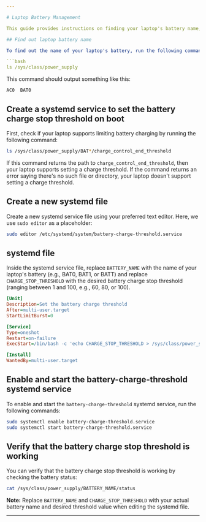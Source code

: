 ```yaml
---

# Laptop Battery Management

This guide provides instructions on finding your laptop's battery name, creating a systemd service to set the battery charge stop threshold, and verifying that the threshold is working.

## Find out laptop battery name

To find out the name of your laptop's battery, run the following command:

```bash
ls /sys/class/power_supply
```

This command should output something like this:

```
AC0  BAT0
```

## Create a systemd service to set the battery charge stop threshold on boot

First, check if your laptop supports limiting battery charging by running the following command:

```bash
ls /sys/class/power_supply/BAT*/charge_control_end_threshold
```

If this command returns the path to `charge_control_end_threshold`, then your laptop supports setting a charge threshold. If the command returns an error saying there's no such file or directory, your laptop doesn't support setting a charge threshold.

## Create a new systemd file

Create a new systemd service file using your preferred text editor. Here, we use `sudo editor` as a placeholder:

```bash
sudo editor /etc/systemd/system/battery-charge-threshold.service
```

## systemd file

Inside the systemd service file, replace `BATTERY_NAME` with the name of your laptop's battery (e.g., BAT0, BAT1, or BATT) and replace `CHARGE_STOP_THRESHOLD` with the desired battery charge stop threshold (ranging between 1 and 100, e.g., 60, 80, or 100).

```ini
[Unit]
Description=Set the battery charge threshold
After=multi-user.target
StartLimitBurst=0

[Service]
Type=oneshot
Restart=on-failure
ExecStart=/bin/bash -c 'echo CHARGE_STOP_THRESHOLD > /sys/class/power_supply/BATTERY_NAME/charge_control_end_threshold'

[Install]
WantedBy=multi-user.target
```

## Enable and start the battery-charge-threshold systemd service

To enable and start the `battery-charge-threshold` systemd service, run the following commands:

```bash
sudo systemctl enable battery-charge-threshold.service
sudo systemctl start battery-charge-threshold.service
```

## Verify that the battery charge stop threshold is working

You can verify that the battery charge stop threshold is working by checking the battery status:

```bash
cat /sys/class/power_supply/BATTERY_NAME/status
```

**Note:** Replace `BATTERY_NAME` and `CHARGE_STOP_THRESHOLD` with your actual battery name and desired threshold value when editing the systemd file.

---
```

